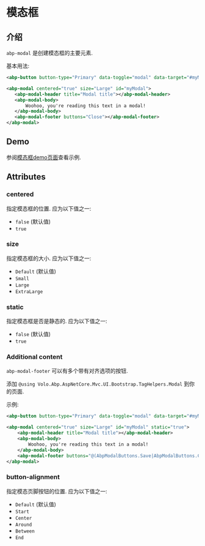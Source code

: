 # 模态框

## 介绍

`abp-modal` 是创建模态框的主要元素.

基本用法:

````xml
<abp-button button-type="Primary" data-toggle="modal" data-target="#myModal">Launch modal</abp-button>

<abp-modal centered="true" size="Large" id="myModal">
   <abp-modal-header title="Modal title"></abp-modal-header>
   <abp-modal-body>
       Woohoo, you're reading this text in a modal!
   </abp-modal-body>
   <abp-modal-footer buttons="Close"></abp-modal-footer>
</abp-modal>
````

## Demo

参阅[模态框demo页面](https://bootstrap-taghelpers.abp.io/Components/Modals)查看示例.

## Attributes

### centered

指定模态框的位置. 应为以下值之一:

* `false` (默认值)
* `true`

### size

指定模态框的大小. 应为以下值之一:

* `Default` (默认值)
* `Small`
* `Large`
* `ExtraLarge`

### static

指定模态框是否是静态的. 应为以下值之一:

* `false` (默认值)
* `true`

### Additional content

`abp-modal-footer` 可以有多个带有对齐选项的按钮.

添加 `@using Volo.Abp.AspNetCore.Mvc.UI.Bootstrap.TagHelpers.Modal` 到你的页面.

示例:

````xml
<abp-button button-type="Primary" data-toggle="modal" data-target="#myModal">Launch modal</abp-button>

<abp-modal centered="true" size="Large" id="myModal" static="true">
    <abp-modal-header title="Modal title"></abp-modal-header>
    <abp-modal-body>
        Woohoo, you're reading this text in a modal!
    </abp-modal-body>
    <abp-modal-footer buttons="@(AbpModalButtons.Save|AbpModalButtons.Close)" button-alignment="Between"></abp-modal-footer>
</abp-modal>
````

### button-alignment

指定模态页脚按钮的位置. 应为以下值之一:

* `Default` (默认值)
* `Start`
* `Center`
* `Around`
* `Between`
* `End`